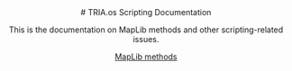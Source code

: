<div align="center">
# TRIA.os Scripting Documentation

This is the documentation on MapLib methods and other scripting-related issues.

[MapLib methods](/api/init.lua)
</div>
